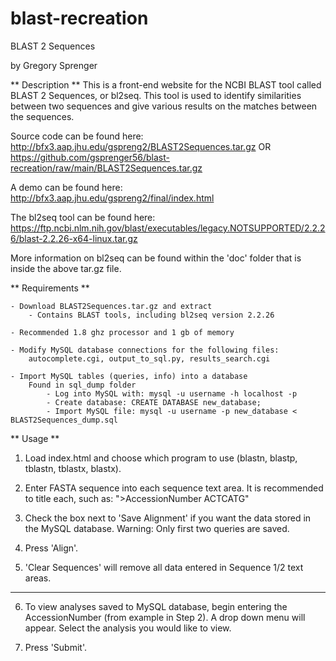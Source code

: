 # blast-recreation

BLAST 2 Sequences

by Gregory Sprenger

** Description **
	This is a front-end website for the NCBI BLAST tool called BLAST 2 Sequences, or bl2seq. This tool is used to identify similarities between two sequences and give various results on the matches between the sequences.


Source code can be found here:
	http://bfx3.aap.jhu.edu/gspreng2/BLAST2Sequences.tar.gz
	OR
	https://github.com/gsprenger56/blast-recreation/raw/main/BLAST2Sequences.tar.gz


A demo can be found here:
	http://bfx3.aap.jhu.edu/gspreng2/final/index.html


The bl2seq tool can be found here:
	https://ftp.ncbi.nlm.nih.gov/blast/executables/legacy.NOTSUPPORTED/2.2.26/blast-2.2.26-x64-linux.tar.gz


More information on bl2seq can be found within the 'doc' folder that is inside the above tar.gz file.

** Requirements **
	
	- Download BLAST2Sequences.tar.gz and extract
		- Contains BLAST tools, including bl2seq version 2.2.26

	- Recommended 1.8 ghz processor and 1 gb of memory
	
	- Modify MySQL database connections for the following files:
		autocomplete.cgi, output_to_sql.py, results_search.cgi

	- Import MySQL tables (queries, info) into a database
		Found in sql_dump folder
			- Log into MySQL with: mysql -u username -h localhost -p
			- Create database: CREATE DATABASE new_database;
			- Import MySQL file: mysql -u username -p new_database < BLAST2Sequences_dump.sql


** Usage **


1. Load index.html and choose which program to use (blastn, blastp, tblastn, tblastx, blastx).

2. Enter FASTA sequence into each sequence text area. It is recommended to title each, such as:
	">AccessionNumber
	ACTCATG"

3. Check the box next to 'Save Alignment' if you want the data stored in the MySQL database. Warning: Only first two queries are saved.

4. Press 'Align'.

5. 'Clear Sequences' will remove all data entered in Sequence 1/2 text areas.

-----------------------------------------------------------------------------------------------

6. To view analyses saved to MySQL database, begin entering the AccessionNumber (from example in Step 2). A drop down menu will appear. Select the analysis you would like to view.

7. Press 'Submit'.
